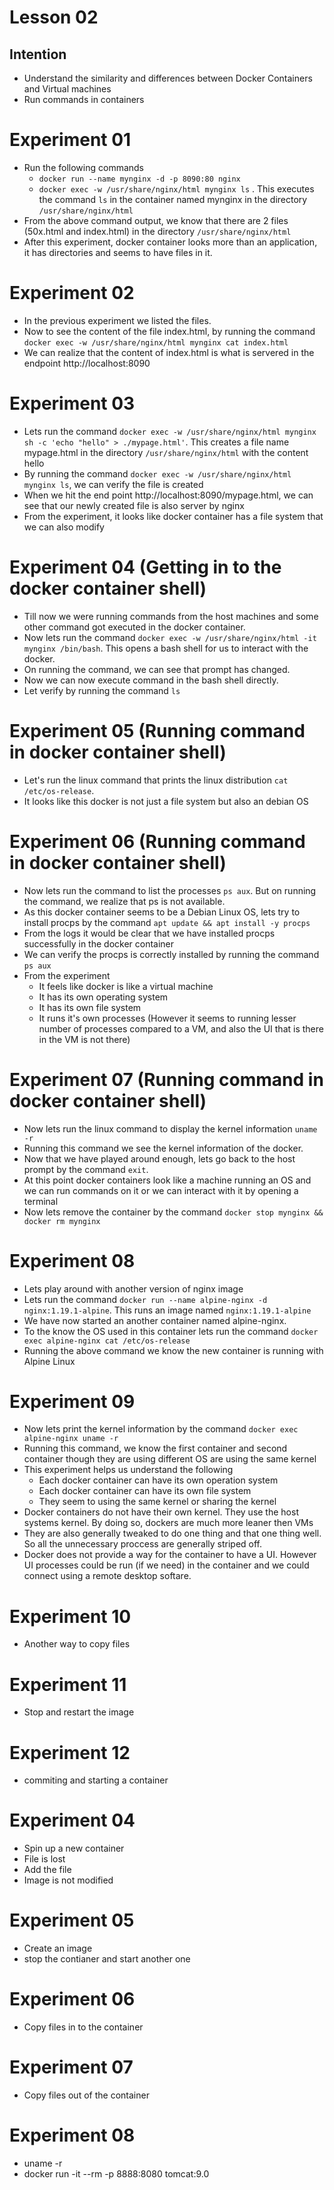 # Lesson 02

## Intention
 * Understand the similarity and differences between Docker Containers and Virtual machines
 * Run commands in containers

# Experiment 01
 * Run the following commands
   * `docker run --name mynginx -d -p 8090:80 nginx`
   * `docker exec -w /usr/share/nginx/html mynginx ls` . This executes the command `ls` in the container named mynginx in the directory `/usr/share/nginx/html`
 * From the above command output, we know that there are 2 files (50x.html and index.html) in the directory `/usr/share/nginx/html`
 * After this experiment, docker container looks more than an application, it has directories and seems to have files in it.

# Experiment 02
 * In the previous experiment we listed the files.
 * Now to see the content of the file index.html, by running the command `docker exec -w /usr/share/nginx/html mynginx cat index.html`
 * We can realize that the content of index.html is what is servered in the endpoint http://localhost:8090
 
# Experiment 03
 * Lets run the command `docker exec -w /usr/share/nginx/html mynginx sh -c 'echo "hello" > ./mypage.html'`. This creates a file name mypage.html in the directory `/usr/share/nginx/html` with the content hello 
 * By running the command `docker exec -w /usr/share/nginx/html mynginx ls`, we can verify the file is created 
 * When we hit the end point http://localhost:8090/mypage.html, we can see that our newly created file is also server by nginx
 * From the experiment, it looks like docker container has a file system that we can also modify

# Experiment 04 (Getting in to the docker container shell)
 * Till now we were running commands from the host machines and some other command got executed in the docker container.
 * Now lets run the command `docker exec -w /usr/share/nginx/html -it mynginx /bin/bash`. This opens a bash shell for us to interact with the docker.
 * On running the command, we can see that prompt has changed.
 * Now we can now execute command in the bash shell directly.
 * Let verify by running the command `ls`
 
# Experiment 05 (Running command in docker container shell)
 * Let's run the linux command that prints the linux distribution `cat /etc/os-release`.
 * It looks like this docker is not just a file system but also an debian OS
 
# Experiment 06 (Running command in docker container shell)  
 * Now lets run the command to list the processes `ps aux`. But on running the command, we realize that ps is not available.
 * As this docker container seems to be a Debian Linux OS, lets try to install procps by the command `apt update && apt install -y procps`
 * From the logs it would be clear that we have installed procps successfully in the docker container
 * We can verify the procps is correctly installed by running the command `ps aux`
 * From the experiment 
   * It feels like docker is like a virtual machine 
   * It has its own operating system
   * It has its own file system
   * It runs it's own processes (However it seems to running lesser number of processes compared to a VM, and also the UI that is there in the VM is not there)
   
# Experiment 07 (Running command in docker container shell)
 * Now lets run the linux command to display the kernel information `uname -r`
 * Running this command we see the kernel information of the docker.
 * Now that we have played around enough, lets go back to the host prompt by the command `exit`.
 * At this point docker containers look like a machine running an OS and we can run commands on it or we can interact with it by opening a terminal
 * Now lets remove the container by the command `docker stop mynginx && docker rm mynginx`
 
# Experiment 08 
 * Lets play around with another version of nginx image
 * Lets run the command `docker run --name alpine-nginx -d nginx:1.19.1-alpine`. This runs an image named `nginx:1.19.1-alpine`
 * We have now started an another container named alpine-nginx.
 * To the know the OS used in this container lets run the command `docker exec alpine-nginx cat /etc/os-release`
 * Running the above command we know the new container is running with Alpine Linux
 
# Experiment 09
 * Now lets print the kernel information by the command `docker exec alpine-nginx uname -r`
 * Running this command, we know the first container and second container though they are using different OS are using the same kernel
 * This experiment helps us understand the following
   * Each docker container can have its own operation system
   * Each docker container can have its own file system
   * They seem to using the same kernel or sharing the kernel
 * Docker containers do not have their own kernel. They use the host systems kernel. By doing so, dockers are much more leaner then VMs
 * They are also generally tweaked to do one thing and that one thing well. So all the unnecessary proccess are generally striped off.
 * Docker does not provide a way for the container to have a UI. However UI processes could be run (if we need) in the container and we could connect using a remote desktop softare.

# Experiment 10
 * Another way to copy files
 
# Experiment 11
 * Stop and restart the image
 
# Experiment 12
 * commiting and starting a container
 

# Experiment 04
 * Spin up a new container
 * File is lost
 * Add the file
 * Image is not modified
 
# Experiment 05
 * Create an image
 * stop the contianer and start another one
 
# Experiment 06
 * Copy files in to the container

# Experiment 07
 * Copy files out of the container

# Experiment 08
 * uname -r
 * docker run -it --rm -p 8888:8080 tomcat:9.0

 
